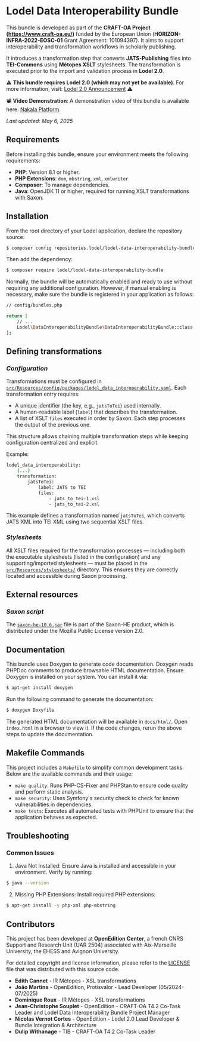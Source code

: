 # Lodel Data Interoperability Bundle

This bundle is developed as part of the **CRAFT-OA Project (https://www.craft-oa.eu/)** funded by the European Union (**HORIZON-INFRA-2022-EOSC-01** Grant Agreement: 101094397). It aims to support interoperability and transformation workflows in scholarly publishing.

It introduces a transformation step that converts **JATS-Publishing** files into **TEI-Commons** using **Métopes XSLT** stylesheets.
The transformation is executed prior to the import and validation process in **Lodel 2.0**.

⚠️ **This bundle requires Lodel 2.0 (which may not yet be available)**. For more information, visit: [Lodel 2.0 Announcement](https://leo.hypotheses.org/22760) ⚠️

📽️ **Video Demonstration**: A demonstration video of this bundle is available here: [Nakala Platform](https://api.nakala.fr/embed/10.34847/nkl.4a0ab841/340eddb033b6ab933348a3842ba5f34eb34b7930).

_Last updated: May 6, 2025_

## Requirements

Before installing this bundle, ensure your environment meets the following requirements:

- **PHP**: Version 8.1 or higher.
- **PHP Extensions**: ```dom```, ```mbstring```, ```xml```, ```xmlwriter```
- **Composer**: To manage dependencies.
- **Java**: OpenJDK 11 or higher, required for running XSLT transformations with Saxon.

## Installation

From the root directory of your Lodel application, declare the repository source:
```bash
$ composer config repositories.lodel/lodel-data-interoperability-bundle vcs https://github.com/operas-eu/lodel-data-interoperability-bundle.git
```

Then add the dependency:
```bash
$ composer require lodel/lodel-data-interoperability-bundle
```

Normally, the bundle will be automatically enabled and ready to use without requiring any additional configuration. However, if manual enabling is necessary, make sure the bundle is registered in your application as follows:

```bash
// config/bundles.php

return [
    // ...
    Lodel\DataInteroperabilityBundle\DataInteroperabilityBundle::class => ['all' => true],
];
```

## Defining transformations

### _Configuration_

Transformations must be configured in [```src/Resources/config/packages/lodel_data_interoperability.yaml```](src/Resources/config/packages/lodel_data_interoperability.yaml). Each transformation entry requires:

- A unique identifier (the key, e.g., ```jatsToTei```) used internally.
- A human-readable label (```label```) that describes the transformation.
- A list of XSLT ```files``` executed in order by Saxon. Each step processes the output of the previous one.

This structure allows chaining multiple transformation steps while keeping configuration centralized and explicit.

Example:
```bash
lodel_data_interoperability:
    (...)
    transformation:
        jatsToTei:
            label: JATS to TEI
            files:
                - jats_to_tei-1.xsl
                - jats_to_tei-2.xsl
```

This example defines a transformation named ```jatsToTei```, which converts JATS XML into TEI XML using two sequential XSLT files.

### _Stylesheets_

All XSLT files required for the transformation processes — including both the executable stylesheets (listed in the configuration) and any supporting/imported stylesheets — must be placed in the [```src/Resources/stylesheets/```](src/Resources/stylesheets/) directory. This ensures they are correctly located and accessible during Saxon processing.

## External resources

### _Saxon script_

The [```saxon-he-10.6.jar```](src/Resources/scripts/) file is part of the Saxon-HE product, which is distributed under the Mozilla Public License version 2.0.

## Documentation

This bundle uses Doxygen to generate code documentation.
Doxygen reads PHPDoc comments to produce browsable HTML documentation.
Ensure Doxygen is installed on your system. You can install it via:

```bash
$ apt-get install doxygen
```

Run the following command to generate the documentation:

```bash
$ doxygen Doxyfile
```

The generated HTML documentation will be available in ```docs/html/```.
Open ```index.html``` in a browser to view it.
If the code changes, rerun the above steps to update the documentation.

## Makefile Commands

This project includes a ```Makefile``` to simplify common development tasks.
Below are the available commands and their usage:

- ```make quality```: Runs PHP-CS-Fixer and PHPStan to ensure code quality and perform static analysis.  
- ```make security```: Uses Symfony's security check to check for known vulnerabilities in dependencies.
- ```make tests```: Executes all automated tests with PHPUnit to ensure that the application behaves as expected.

## Troubleshooting
### Common Issues

1. Java Not Installed: Ensure Java is installed and accessible in your environment. Verify by running:

```bash
$ java --version
```

2. Missing PHP Extensions: Install required PHP extensions:

```bash
$ apt-get install -y php-xml php-mbstring
```

## Contributors

This project has been developed at **OpenEdition Center**, a french CNRS Support and Research Unit (UAR 2504) associated with Aix-Marseille University, the EHESS and Avignon University.

For detailed copyright and license information, please refer to the [LICENSE](LICENSE) file that was distributed with this source code.

- **Edith Cannet** - IR Métopes - XSL transformations
- **João Martins**  - OpenEdition, Protisvalor - Lead Developer (05/2024-07/2025)
- **Dominique Roux** - IR Métopes - XSL transformations
- **Jean-Christophe Souplet** - OpenEdition - CRAFT-OA T4.2 Co-Task Leader and Lodel Data Interoperability Bundle Project Manager
- **Nicolas Vernot Cortes** - OpenEdition - Lodel 2.0 Lead Developer & Bundle Integration & Architecture
- **Dulip Withanage** - TIB - CRAFT-OA T4.2 Co-Task Leader
